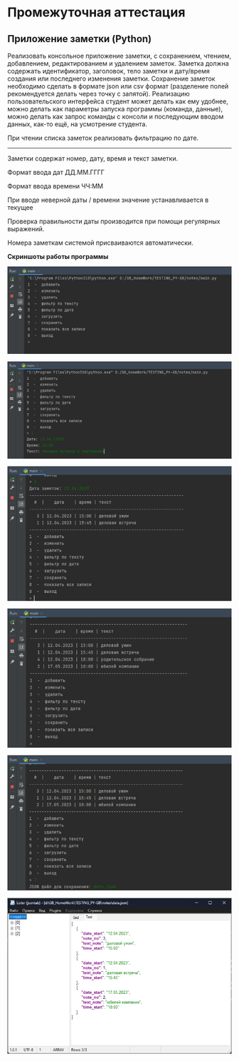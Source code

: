 # Промежуточная аттестация

##  Приложение заметки (Python)

Реализовать консольное приложение заметки, с сохранением, чтением, добавлением, редактированием и удалением заметок. Заметка должна содержать идентификатор, заголовок, тело заметки и дату/время создания или последнего изменения заметки. Сохранение заметок необходимо сделать
в формате json или csv формат (разделение полей рекомендуется делать через точку с запятой). Реализацию пользовательского интерфейса студент может делать как ему удобнее, можно делать как параметры запуска программы (команда, данные), можно делать как запрос команды с консоли и
последующим вводом данных, как-то ещё, на усмотрение студента.

При чтении списка заметок реализовать фильтрацию по дате.

---

Заметки содержат номер, дату, время и текст заметки.

Формат ввода дат ДД.ММ.ГГГГ

Формат ввода времени ЧЧ:ММ

При вводе неверной даты / времени значение устанавливается в текущее

Проверка правильности даты производится при помощи регулярных выражений.

Номера заметкам системой присваиваются автоматически.

**Скриншоты работы программы**

![](/img/img_01.png)

![](/img/img_02.png)

![](/img/img_03.png)

![](/img/img_05.png)

![](/img/img_08.png)

![](/img/img_09.png)
